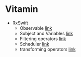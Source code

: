 # Vitamin

- RxSwift
  - Observable [link](https://gist.github.com/torpedo87/9d50e11a181c291a06035046447c559d)
  - Subject and Variables [link](https://gist.github.com/torpedo87/332b33c3fa07f3e8aae9bcf9b8a38f1a)
  - Filtering operators [link](https://gist.github.com/torpedo87/64fca75cdb6ea80491ca747b11f88cb2)
  - Scheduler [link](https://gist.github.com/torpedo87/7b222355ee387df5a9c89a5146a7d5be)
  - transforming operators [link](https://gist.github.com/torpedo87/5a47d5b8f7f2a0c279d8f52ec1553fed)
